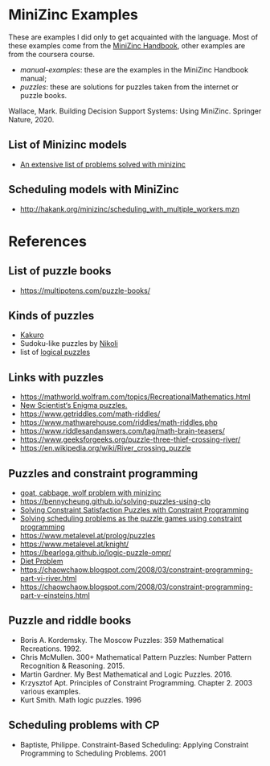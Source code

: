 
# MiniZinc Examples

These are examples I did only to get acquainted with the language. Most of these examples come from the [MiniZinc Handbook](https://www.minizinc.org/doc-2.5.3/en/index.html), other examples are from the coursera course.

 - *manual-examples*: these are the examples in the MiniZinc Handbook manual;
 - *puzzles*: these are solutions for puzzles taken from the internet or puzzle books.


Wallace, Mark. Building Decision Support Systems: Using MiniZinc. Springer Nature, 2020.



## List of Minizinc models

 - [An extensive list of problems solved with minizinc](http://www.hakank.org/minizinc/)

## Scheduling models with MiniZinc

 - http://hakank.org/minizinc/scheduling_with_multiple_workers.mzn


# References

## List of puzzle books

 - https://multipotens.com/puzzle-books/


## Kinds of puzzles

 - [Kakuro](https://en.wikipedia.org/wiki/Kakuro)
 - Sudoku-like puzzles by [Nikoli](https://en.wikipedia.org/wiki/Nikoli_(publisher))
 - list of [logical puzzles](https://en.wikipedia.org/wiki/Category:Logic_puzzles)


## Links with puzzles

 - https://mathworld.wolfram.com/topics/RecreationalMathematics.html
 - [New Scientist‘s Enigma puzzles.](https://enigmaticcode.wordpress.com/list-of-enigma-puzzles/)
 - https://www.getriddles.com/math-riddles/
 - https://www.mathwarehouse.com/riddles/math-riddles.php
 - https://www.riddlesandanswers.com/tag/math-brain-teasers/
 - https://www.geeksforgeeks.org/puzzle-three-thief-crossing-river/
 - https://en.wikipedia.org/wiki/River_crossing_puzzle


## Puzzles and constraint programming

 - [goat, cabbage, wolf problem with minizinc](https://youtu.be/kiX1FOw1GUU?t=2076)
 - https://bennycheung.github.io/solving-puzzles-using-clp
 - [Solving Constraint Satisfaction Puzzles with Constraint Programming](http://dspace.palermo.edu/dspace/bitstream/handle/10226/474/64.pdf;sequence=1)
 - [Solving scheduling problems as the puzzle games using constraint programming](https://www.researchgate.net/profile/Noppon_Choosri/publication/280929127_Solving_Scheduling_Problems_as_the_Puzzle_Games_Using_Constraint_Programming/links/57bfc5d208ae2f5eb32e9e7b/Solving-Scheduling-Problems-as-the-Puzzle-Games-Using-Constraint-Programming.pdf)
 - https://www.metalevel.at/prolog/puzzles
 - https://www.metalevel.at/knight/
 - https://bearloga.github.io/logic-puzzle-ompr/
 - [Diet Problem](https://nbviewer.jupyter.org/github/Pyomo/PyomoGallery/blob/master/diet/DietProblem.ipynb)
 - https://chaowchaow.blogspot.com/2008/03/constraint-programming-part-vi-river.html
 - https://chaowchaow.blogspot.com/2008/03/constraint-programming-part-v-einsteins.html

## Puzzle and riddle books

 - Boris A. Kordemsky. The Moscow Puzzles: 359 Mathematical Recreations. 1992.
 - Chris McMullen. 300+ Mathematical Pattern Puzzles: Number Pattern Recognition & Reasoning. 2015.
 - Martin Gardner. My Best Mathematical and Logic Puzzles. 2016.
 - Krzysztof Apt. Principles of Constraint Programming. Chapter 2. 2003
   various examples.
 - Kurt Smith. Math logic puzzles. 1996


## Scheduling problems with CP

 - Baptiste, Philippe. Constraint-Based Scheduling: Applying Constraint Programming to Scheduling Problems. 2001
